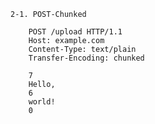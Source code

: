 

	2-1. POST-Chunked
```
	POST /upload HTTP/1.1
	Host: example.com
	Content-Type: text/plain
	Transfer-Encoding: chunked

	7
	Hello,
	6
	world!
	0
```
